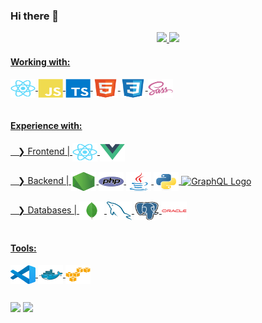 ### Hi there 👋

<div align="center">
  <a href="https://github.com/deivisondc">
  <img height="180em" src="https://github-readme-stats.vercel.app/api?username=deivisondc&show_icons=true&theme=github_dark&include_all_commits=true&count_private=true"/>
  </a>
  <a href="https://github.com/deivisondc">
  <img height="180em" src="https://github-readme-stats.vercel.app/api/top-langs/?username=deivisondc&layout=compact&langs_count=7&theme=github_dark"/>
<!--   <img src ="https://github-readme-streak-stats.herokuapp.com?user=deivisondc&theme=github_dark&hide_border=true"> -->
</div>
  
#### Working with:  
<div style="display: inline_block">
  <img align="center" alt="React Logo" height="30" width="40" src="https://raw.githubusercontent.com/devicons/devicon/master/icons/react/react-original.svg">
  <img align="center" alt="Javascript Logo" height="30" width="40" src="https://raw.githubusercontent.com/devicons/devicon/master/icons/javascript/javascript-plain.svg">
  <img align="center" alt="Typescript Logo" height="30" width="40" src="https://raw.githubusercontent.com/devicons/devicon/master/icons/typescript/typescript-plain.svg">
  <img align="center" alt="HTML Logo" height="30" width="40" src="https://raw.githubusercontent.com/devicons/devicon/master/icons/html5/html5-original.svg">
  <img align="center" alt="CSS Logo" height="30" width="40" src="https://raw.githubusercontent.com/devicons/devicon/master/icons/css3/css3-original.svg">
  <img align="center" alt="Sass Logo" height="30" width="40" src="https://raw.githubusercontent.com/devicons/devicon/master/icons/sass/sass-original.svg">
</div>

<br/>
  
#### Experience with:
<div style="display: inline_block">
  &nbsp;&nbsp;&nbsp;❯ Frontend | 
  <img align="center" alt="React Logo" height="30" width="40" src="https://raw.githubusercontent.com/devicons/devicon/master/icons/react/react-original.svg">
  <img align="center" alt="VueJS Logo" height="30" width="40" src="https://raw.githubusercontent.com/devicons/devicon/master/icons/vuejs/vuejs-original.svg">
</div>
  
<br />
  
<div style="display: inline_block">
  &nbsp;&nbsp;&nbsp;❯ Backend | 
  <img align="center" alt="NodeJS Logo" height="30" width="40" src="https://raw.githubusercontent.com/devicons/devicon/master/icons/nodejs/nodejs-original.svg">
  <img align="center" alt="PHP Logo" height="30" width="40" src="https://raw.githubusercontent.com/devicons/devicon/master/icons/php/php-original.svg">
  <img align="center" alt="Java Logo" height="30" width="40" src="https://raw.githubusercontent.com/devicons/devicon/master/icons/java/java-original.svg">
  <img align="center" alt="Python Logo" height="30" width="40" src="https://raw.githubusercontent.com/devicons/devicon/master/icons/python/python-original.svg">
  <img align="center" alt="GraphQL Logo" height="30" width="40" src="https://cdn.jsdelivr.net/gh/devicons/devicon/icons/graphql/graphql-plain-wordmark.svg">
</div>
  
<br />
  
<div style="display: inline_block">
  &nbsp;&nbsp;&nbsp;❯ Databases | 
  <img align="center" alt="MongoDB Logo" height="30" width="40" src="https://raw.githubusercontent.com/devicons/devicon/master/icons/mongodb/mongodb-original.svg">
  <img align="center" alt="MySQL Logo" height="30" width="40" src="https://raw.githubusercontent.com/devicons/devicon/master/icons/mysql/mysql-original.svg">
  <img align="center" alt="PostgreSQL Logo" height="30" width="40" src="https://raw.githubusercontent.com/devicons/devicon/master/icons/postgresql/postgresql-original.svg">
  <img align="center" alt="Oracle Logo" height="30" width="40" src="https://raw.githubusercontent.com/devicons/devicon/master/icons/oracle/oracle-original.svg">
</div>

<br />

#### Tools:
  
<div style="display: inline_block">
  <img align="center" alt="VSCode Logo" height="30" width="40" src="https://raw.githubusercontent.com/devicons/devicon/master/icons/vscode/vscode-original.svg">
  <img align="center" alt="Docker Logo" height="30" width="40" src="https://raw.githubusercontent.com/devicons/devicon/master/icons/docker/docker-original.svg">
  <img align="center" alt="AWS Logo" height="30" width="40" src="https://raw.githubusercontent.com/devicons/devicon/master/icons/amazonwebservices/amazonwebservices-original.svg">
</div>
  
   
##
 
<div>
  <a href = "mailto:deivisondc@gmail.com"><img src="https://img.shields.io/badge/-Gmail-%23333?style=for-the-badge&logo=gmail&logoColor=white" target="_blank"></a>
  <a href="https://www.linkedin.com/in/deivison-cardoso/" target="_blank"><img src="https://img.shields.io/badge/-LinkedIn-%230077B5?style=for-the-badge&logo=linkedin&logoColor=white" target="_blank"></a> 
</div>
